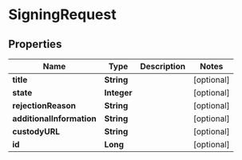 # SigningRequest

## Properties
Name | Type | Description | Notes
------------ | ------------- | ------------- | -------------
**title** | **String** |  |  [optional]
**state** | **Integer** |  |  [optional]
**rejectionReason** | **String** |  |  [optional]
**additionalInformation** | **String** |  |  [optional]
**custodyURL** | **String** |  |  [optional]
**id** | **Long** |  |  [optional]
